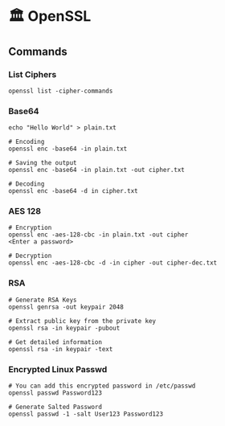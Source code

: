 # 🏛️ OpenSSL

## Commands

### List Ciphers

```
openssl list -cipher-commands
```

### Base64

```
echo "Hello World" > plain.txt

# Encoding
openssl enc -base64 -in plain.txt

# Saving the output
openssl enc -base64 -in plain.txt -out cipher.txt

# Decoding
openssl enc -base64 -d in cipher.txt
```

### AES 128

```
# Encryption
openssl enc -aes-128-cbc -in plain.txt -out cipher
<Enter a password>

# Decryption
openssl enc -aes-128-cbc -d -in cipher -out cipher-dec.txt
```

### RSA

```
# Generate RSA Keys
openssl genrsa -out keypair 2048

# Extract public key from the private key
openssl rsa -in keypair -pubout

# Get detailed information
openssl rsa -in keypair -text
```

### Encrypted Linux Passwd

```
# You can add this encrypted password in /etc/passwd
openssl passwd Password123

# Generate Salted Password
openssl passwd -1 -salt User123 Password123
```
